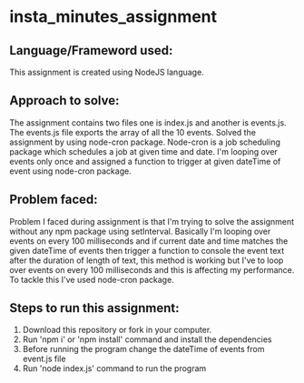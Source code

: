 # insta_minutes_assignment

## Language/Frameword used:
This assignment is created using NodeJS language. 

## Approach to solve:
The assignment contains two files one is index.js and another is events.js. The events.js file exports the array of all the 10 events.
Solved the assignment by using node-cron package. Node-cron is a job scheduling package which schedules a job at given time and date.
I'm looping over events only once and assigned a function to trigger at given dateTime of event using node-cron package.

## Problem faced:
Problem I faced during assignment is that I'm trying to solve the assignment without any npm package using setInterval. Basically
I'm looping over events on every 100 milliseconds and if current date and time matches the given dateTime of events then trigger a function 
to console the event text after the duration of length of text, this method is working but I've to loop over events on every 100 milliseconds
and this is affecting my performance. To tackle this I've used node-cron package.

## Steps to run this assignment:
1. Download this repository or fork in your computer.
2. Run 'npm i' or 'npm install' command and install the dependencies
3. Before running the program change the dateTime of events from event.js file
4. Run 'node index.js' command to run the program
